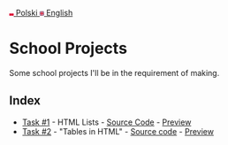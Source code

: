<a href="https://jmalawka.github.io/school/README_PL"><img src="https://raw.githubusercontent.com/lipis/flag-icons/main/flags/1x1/pl.svg" width="8" height="8"> Polski </a>
<a href="https://jmalawka.github.io/school/"><img src="https://raw.githubusercontent.com/lipis/flag-icons/main/flags/1x1/gb.svg" width="8" height="8"> English </a>

# School Projects
Some school projects I'll be in the requirement of making.

## Index
- [Task #1](https://raw.githubusercontent.com/jmalawka/school/main/tasks/html/lists/task.png) - HTML Lists - [Source Code](https://github.com/jmalawka/school/blob/main/tasks/html/lists/index.html) - [Preview](https://jmalawka.github.io/school/preview?task=lists)
- [Task #2](https://raw.githubusercontent.com/jmalawka/school/main/tasks/html/tables/task.pdf) - "Tables in HTML" - [Source code](https://github.com/jmalawka/school/blob/main/tasks/html/tables/index.html) - [Preview](https://jmalawka.github.io/school/preview?task=tables)